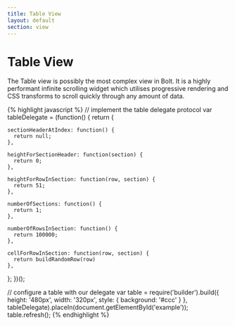 ```yaml
---
title: Table View
layout: default
section: view
---
```


<h1>Table View</h1>

The Table view is possibly the most complex view in Bolt.  It is a highly performant infinite scrolling widget which utilises progressive rendering and CSS transforms to scroll quickly through any amount of data.

{% highlight javascript %}
// implement the table delegate protocol
var tableDelegate = (function() {
  return {

    sectionHeaderAtIndex: function() {
      return null;
    },

    heightForSectionHeader: function(section) {
      return 0;
    },

    heightForRowInSection: function(row, section) {
      return 51;
    },

    numberOfSections: function() {
      return 1;
    },

    numberOfRowsInSection: function() {
      return 100000;
    },

    cellForRowInSection: function(row, section) {
      return buildRandomRow(row)
    },
  };
})();

// configure a table with our delegate
var table = require('builder').build({
  height: '480px',
  width: '320px',
  style: {
    background: '#ccc'
  }
}, tableDelegate).placeIn(document.getElementById('example'));
table.refresh();
{% endhighlight %}

